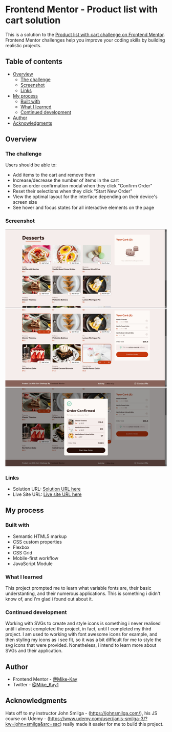 # Frontend Mentor - Product list with cart solution

This is a solution to the [Product list with cart challenge on Frontend Mentor](https://www.frontendmentor.io/challenges/product-list-with-cart-5MmqLVAp_d). Frontend Mentor challenges help you improve your coding skills by building realistic projects.

## Table of contents

- [Overview](#overview)
  - [The challenge](#the-challenge)
  - [Screenshot](#screenshot)
  - [Links](#links)
- [My process](#my-process)
  - [Built with](#built-with)
  - [What I learned](#what-i-learned)
  - [Continued development](#continued-development)
- [Author](#author)
- [Acknowledgments](#acknowledgments)

## Overview

### The challenge

Users should be able to:

- Add items to the cart and remove them
- Increase/decrease the number of items in the cart
- See an order confirmation modal when they click "Confirm Order"
- Reset their selections when they click "Start New Order"
- View the optimal layout for the interface depending on their device's screen size
- See hover and focus states for all interactive elements on the page

### Screenshot

![](./src/ScreenShot/complete-1.jpg)
![](./src/ScreenShot/complete-2.jpg)
![](./src/ScreenShot/complete-3.jpg)

### Links

- Solution URL: [Solution URL here](https://www.frontendmentor.io/solutions/responsive-product-list-with-cart-ukgXTeSNMl)
- Live Site URL: [Live site URL here](https://01-product-list-with-cart.netlify.app/)

## My process

### Built with

- Semantic HTML5 markup
- CSS custom properties
- Flexbox
- CSS Grid
- Mobile-first workflow
- JavaScript Module

### What I learned

This project prompted me to learn what variable fonts are, their basic understanting, and their numerous applications. This is something i didn't know of, and i'm glad i found out about it.

### Continued development

Working with SVGs to create and style icons is something i never realised until i almost completed the project, in fact, until I completed my third project. I am used to working with font awesome icons for example, and then styling my icons as i see fit, so it was a bit difficult for me to style the svg icons that were provided. Nonetheless, i intend to learn more about SVGs and their application.

## Author

- Frontend Mentor - [@Mike-Kay](https://www.frontendmentor.io/profile/Mike-Kay)
- Twitter - [@Mike_Kay1](https://www.twitter.com/@Mike_Kay1)

## Acknowledgments

Hats off to my instructor John Smilga - (https://johnsmilga.com/), his JS course on Udemy - (https://www.udemy.com/user/janis-smilga-3/?kw=john+smilga&src=sac) really made it easier for me to build this project.
